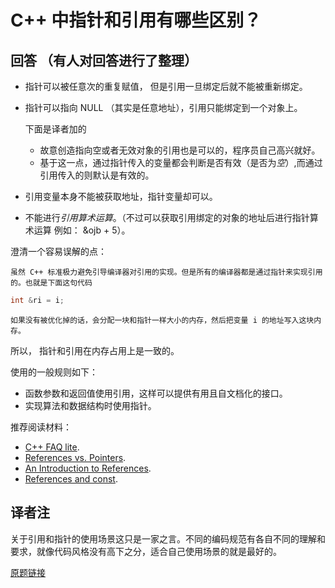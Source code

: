 # C++ 中指针和引用有哪些区别？

## 回答 （有人对回答进行了整理）

- 指针可以被任意次的重复赋值， 但是引用一旦绑定后就不能被重新绑定。
- 指针可以指向 NULL （其实是任意地址），引用只能绑定到一个对象上。
  
  下面是译者加的
  - 故意创造指向空或者无效对象的引用也是可以的，程序员自己高兴就好。
  - 基于这一点，通过指针传入的变量都会判断是否有效（是否为*空*）,而通过引用传入的则默认是有效的。
- 引用变量本身不能被获取地址，指针变量却可以。
- 不能进行*引用算术运算*。（不过可以获取引用绑定的对象的地址后进行指针算术运算 例如： &ojb + 5）。

澄清一个容易误解的点：

    虽然 C++ 标准极力避免引导编译器对引用的实现。但是所有的编译器都是通过指针来实现引用的。也就是下面这句代码

```cpp
int &ri = i;
```

    如果没有被优化掉的话，会分配一块和指针一样大小的内存，然后把变量 i 的地址写入这块内存。

所以， 指针和引用在内存占用上是一致的。

使用的一般规则如下：

- 函数参数和返回值使用引用，这样可以提供有用且自文档化的接口。
- 实现算法和数据结构时使用指针。

推荐阅读材料：

- [C++ FAQ lite](http://yosefk.com/c++fqa/ref.html).
- [References vs. Pointers](http://www.embedded.com/electronics-blogs/programming-pointers/4023307/References-vs-Pointers).
- [An Introduction to References](http://www.embedded.com/electronics-blogs/programming-pointers/4024641/An-Introduction-to-References).
- [References and const](http://www.embedded.com/electronics-blogs/programming-pointers/4023290/References-and-const).
  
## 译者注

关于引用和指针的使用场景这只是一家之言。不同的编码规范有各自不同的理解和要求，就像代码风格没有高下之分，适合自己使用场景的就是最好的。

[原题链接](https://stackoverflow.com/questions/57483/what-are-the-differences-between-a-pointer-variable-and-a-reference-variable-in?page=1&tab=votes#tab-top)